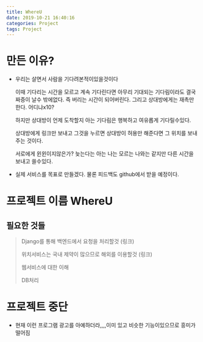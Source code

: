 ```yaml
---
title: WhereU
date: 2019-10-21 16:40:16
categories: Project
tags: Project
---
```


# 만든 이유?

- 우리는 살면서 사람을 기다려본적이있을것이다

  이때 기다리는 시간을 모르고 계속 기다린다면 아무리 기대되는 기다림이라도 결국 짜증이 날수 밖에없다. 즉 버리는 시간이 되어버린다. 그리고 상대방에게는 재촉만한다. 어디냐x10? 

  하지만 상대방이 언제 도착할지 아는 기다림은 행복하고 여유롭게 기다릴수있다.

  상대방에게 링크만 보내고 그것을 누르면 상대방이 허용만 해준다면 그 위치를 보내주는 것이다.

  서로에게 윈윈이지않은가? 늦는다는 아는 나는 모르는 나와는 같지만 다른 시간을 보내고 쓸수있다.

- 실제 서비스를 목표로 만들겠다. 물론 피드백도 github에서 받을 예정이다.



# 프로젝트 이름 WhereU

## 필요한 것들

> Django를 통해 백엔드에서 요청을 처리할것 (링크)
>
> 위치서비스는 국내 제약이 많으므로 해외를 이용할것 (링크)
>
> 웹서비스에 대한 이해
>
> DB처리
>



# 프로젝트 중단

- 현재 이런 프로그램 광고를 아예하더라,,,,이미 있고 비슷한 기능이있으므로 흥미가 떨어짐 

  





